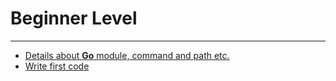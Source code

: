# Beginner Level
-----------------

- [Details about **Go** module, command and path etc.](https://golang.org/doc/code.html) 
- [Write first code](https://github.com/Tej-Singh-Rana/Golang/blob/master/first.go)
